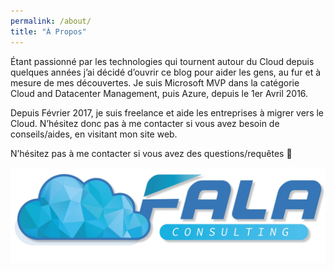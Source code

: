 ```yaml
---
permalink: /about/
title: "À Propos"
---
```


Étant passionné par les technologies qui tournent autour du Cloud depuis quelques années j’ai décidé d’ouvrir ce blog pour aider les gens, au fur et à mesure de mes découvertes. Je suis Microsoft MVP dans la catégorie Cloud and Datacenter Management, puis Azure, depuis le 1er Avril 2016.

Depuis Février 2017, je suis freelance et aide les entreprises à migrer vers le Cloud. N’hésitez donc pas à me contacter si vous avez besoin de conseils/aides, en visitant mon site web.

N’hésitez pas à me contacter si vous avez des questions/requêtes 🙂

![](/assets/images/FALAconsulting.jpg)